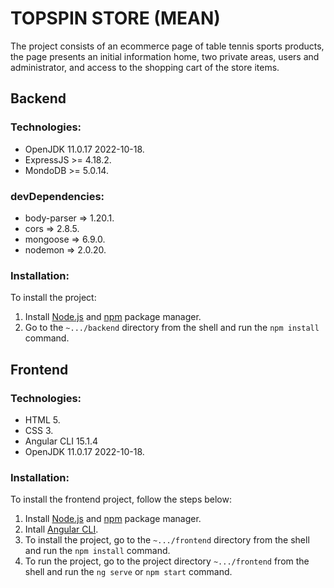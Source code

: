 # TOPSPIN STORE (MEAN)

The project consists of an ecommerce page of table tennis sports products, the page presents an initial information home, two private areas, users and administrator, and access to the shopping cart of the store items.

## Backend

### Technologies:
* OpenJDK 11.0.17 2022-10-18.
* ExpressJS >= 4.18.2.
* MondoDB >= 5.0.14.

### devDependencies:
* body-parser => 1.20.1.
* cors => 2.8.5.
* mongoose => 6.9.0.
* nodemon => 2.0.20.

### Installation:
To install the project:
1. Install [Node.js](https://nodejs.org/en/) and [npm](https://docs.npmjs.com/cli/v6/commands/npm-install) package manager.
2. Go to the `~.../backend` directory from the shell and run the `npm install` command.

## Frontend

### Technologies:
* HTML 5.
* CSS 3.
* Angular CLI 15.1.4
* OpenJDK 11.0.17 2022-10-18.

### Installation:
To install the frontend project, follow the steps below:

1. Install [Node.js](https://nodejs.org/en/) and [npm](https://docs.npmjs.com/cli/v6/commands/npm-install) package manager.
2. Intall [Angular CLI](https://github.com/angular/angular-cli).
3. To install the project, go to the `~.../frontend` directory from the shell and run the `npm install` command.
4. To run the project, go to the project directory `~.../frontend` from the shell and run the `ng serve` or `npm start` command.


